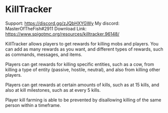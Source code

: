 # KillTracker

Support: https://discord.gg/zJQbHXYGWy
My discord: MasterOfTheFish#2911
Download Link: https://www.spigotmc.org/resources/killtracker.96148/

KillTracker allows players to get rewards for killing mobs and players.
You can add as many rewards as you want, and different types of rewards, such as
commands, messages, and items. 

Players can get rewards for killing specific entities, such as a cow, from killing a type
of entity (passive, hostile, neutral), and also from killing other players. 

Players can get rewards at certain amounts of kills, such as at 15 kills, and also at kill
milestones, such as at every 5 kills.

Player kill farming is able to be prevented by disallowing killing of the same
person within a timeframe.
